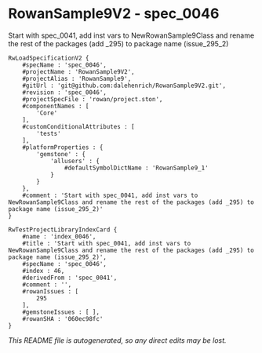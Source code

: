# RowanSample9V2 - spec_0046
Start with spec_0041, add inst vars to NewRowanSample9Class and rename the rest of the packages (add _295) to package name (issue_295_2)
```
RwLoadSpecificationV2 {
	#specName : 'spec_0046',
	#projectName : 'RowanSample9V2',
	#projectAlias : 'RowanSample9',
	#gitUrl : 'git@github.com:dalehenrich/RowanSample9V2.git',
	#revision : 'spec_0046',
	#projectSpecFile : 'rowan/project.ston',
	#componentNames : [
		'Core'
	],
	#customConditionalAttributes : [
		'tests'
	],
	#platformProperties : {
		'gemstone' : {
			'allusers' : {
				#defaultSymbolDictName : 'RowanSample9_1'
			}
		}
	},
	#comment : 'Start with spec_0041, add inst vars to NewRowanSample9Class and rename the rest of the packages (add _295) to package name (issue_295_2)'
}

RwTestProjectLibraryIndexCard {
	#name : 'index_0046',
	#title : 'Start with spec_0041, add inst vars to NewRowanSample9Class and rename the rest of the packages (add _295) to package name (issue_295_2)',
	#specName : 'spec_0046',
	#index : 46,
	#derivedFrom : 'spec_0041',
	#comment : '',
	#rowanIssues : [
		295
	],
	#gemstoneIssues : [ ],
	#rowanSHA : '060ec98fc'
}
```

*This README file is autogenerated, so any direct edits may be lost.*
